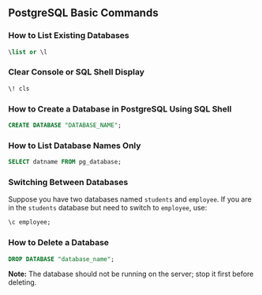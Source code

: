 
## PostgreSQL Basic Commands

### How to List Existing Databases
```sql
\list or \l
```

### Clear Console or SQL Shell Display
```sql
\! cls
```

### How to Create a Database in PostgreSQL Using SQL Shell
```sql
CREATE DATABASE "DATABASE_NAME";
```

### How to List Database Names Only
```sql
SELECT datname FROM pg_database;
```

### Switching Between Databases
Suppose you have two databases named `students` and `employee`. If you are in the `students` database but need to switch to `employee`, use:
```sql
\c employee;
```

### How to Delete a Database
```sql
DROP DATABASE "database_name";
```
**Note:** The database should not be running on the server; stop it first before deleting.
